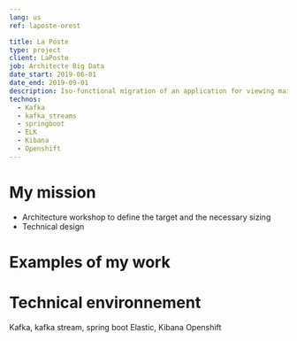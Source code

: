 ```yaml
---
lang: us
ref: laposte-orest

title: La Poste
type: project
client: LaPoste
job: Architecte Big Data 
date_start: 2019-06-01
date_end: 2019-09-01
description: Iso-functional migration of an application for viewing mail items and producing indicators on sorting machines
technos:
  - Kafka
  - kafka_streams
  - springboot
  - ELK
  - Kibana
  - Openshift
---
```

# My mission
- Architecture workshop to define the target and the necessary sizing
- Technical design

# Examples of my work

# Technical environnement
Kafka, kafka stream, spring boot
Elastic, Kibana
Openshift